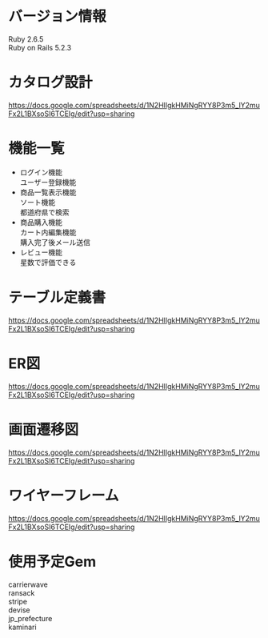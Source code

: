 # バージョン情報

Ruby 2.6.5  
Ruby on Rails 5.2.3

# カタログ設計

https://docs.google.com/spreadsheets/d/1N2HlIgkHMiNgRYY8P3m5_lY2muFx2L1BXsoSI6TCEIg/edit?usp=sharing

# 機能一覧

* ログイン機能  
ユーザー登録機能
* 商品一覧表示機能  
ソート機能  
都道府県で検索
* 商品購入機能  
カート内編集機能  
購入完了後メール送信
* レビュー機能  
星数で評価できる

# テーブル定義書

https://docs.google.com/spreadsheets/d/1N2HlIgkHMiNgRYY8P3m5_lY2muFx2L1BXsoSI6TCEIg/edit?usp=sharing

# ER図

https://docs.google.com/spreadsheets/d/1N2HlIgkHMiNgRYY8P3m5_lY2muFx2L1BXsoSI6TCEIg/edit?usp=sharing

# 画面遷移図

https://docs.google.com/spreadsheets/d/1N2HlIgkHMiNgRYY8P3m5_lY2muFx2L1BXsoSI6TCEIg/edit?usp=sharing

# ワイヤーフレーム

https://docs.google.com/spreadsheets/d/1N2HlIgkHMiNgRYY8P3m5_lY2muFx2L1BXsoSI6TCEIg/edit?usp=sharing

# 使用予定Gem

carrierwave  
ransack  
stripe  
devise  
jp_prefecture  
kaminari
